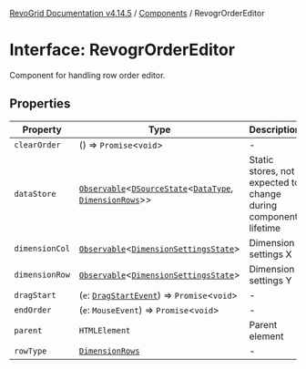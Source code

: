 [RevoGrid Documentation v4.14.5](README.md) / [Components](Namespace.Components.md) / RevogrOrderEditor

# Interface: RevogrOrderEditor

Component for handling row order editor.

## Properties

| Property | Type | Description | Defined in |
| ------ | ------ | ------ | ------ |
| `clearOrder` | () => `Promise`\<`void`\> | - | [src/components.d.ts:545](https://github.com/revolist/revogrid/blob/395fb64310e6654557393205ff295dbb2f4142c5/src/components.d.ts#L545) |
| `dataStore` | [`Observable`](TypeAlias.Observable.md)\<[`DSourceState`](TypeAlias.DSourceState.md)\<[`DataType`](TypeAlias.DataType.md), [`DimensionRows`](TypeAlias.DimensionRows.md)\>\> | Static stores, not expected to change during component lifetime | [src/components.d.ts:549](https://github.com/revolist/revogrid/blob/395fb64310e6654557393205ff295dbb2f4142c5/src/components.d.ts#L549) |
| `dimensionCol` | [`Observable`](TypeAlias.Observable.md)\<[`DimensionSettingsState`](Interface.DimensionSettingsState.md)\> | Dimension settings X | [src/components.d.ts:553](https://github.com/revolist/revogrid/blob/395fb64310e6654557393205ff295dbb2f4142c5/src/components.d.ts#L553) |
| `dimensionRow` | [`Observable`](TypeAlias.Observable.md)\<[`DimensionSettingsState`](Interface.DimensionSettingsState.md)\> | Dimension settings Y | [src/components.d.ts:557](https://github.com/revolist/revogrid/blob/395fb64310e6654557393205ff295dbb2f4142c5/src/components.d.ts#L557) |
| `dragStart` | (`e`: [`DragStartEvent`](Interface.DragStartEvent.md)) => `Promise`\<`void`\> | - | [src/components.d.ts:558](https://github.com/revolist/revogrid/blob/395fb64310e6654557393205ff295dbb2f4142c5/src/components.d.ts#L558) |
| `endOrder` | (`e`: `MouseEvent`) => `Promise`\<`void`\> | - | [src/components.d.ts:559](https://github.com/revolist/revogrid/blob/395fb64310e6654557393205ff295dbb2f4142c5/src/components.d.ts#L559) |
| `parent` | `HTMLElement` | Parent element | [src/components.d.ts:563](https://github.com/revolist/revogrid/blob/395fb64310e6654557393205ff295dbb2f4142c5/src/components.d.ts#L563) |
| `rowType` | [`DimensionRows`](TypeAlias.DimensionRows.md) | - | [src/components.d.ts:564](https://github.com/revolist/revogrid/blob/395fb64310e6654557393205ff295dbb2f4142c5/src/components.d.ts#L564) |
